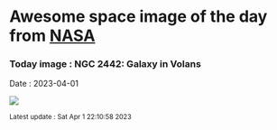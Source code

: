
# Awesome space image of the day from [NASA](https://api.nasa.gov/)

### Today image : NGC 2442: Galaxy in Volans
Date : 2023-04-01

![](https://apod.nasa.gov/apod/image/2304/NGC2442-NicolasROLLAND_signatur1024.jpg)

<small>Latest update : Sat Apr  1 22:10:58 2023</small>
        